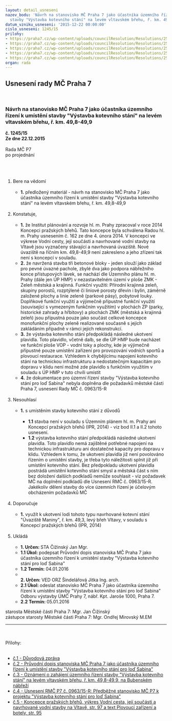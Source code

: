 ```yaml
---
layout: detail_usneseni
nazev_bodu: 'Návrh na stanovisko MČ Praha 7 jako účastníka územního řízení k umístění
  stavby "Výstavba kotevního stání" na levém vltavském břehu, ř. km. 49,8-49,9    '
datum_vzniku_usneseni: '2015-12-22 00:00:00'
cislo_usneseni: 1245/15
prilohy:
- https://praha7.cz/wp-content/uploads/councilResolution/Resolutions/25604/1245_15_pril1.doc
- https://praha7.cz/wp-content/uploads/councilResolution/Resolutions/25604/1245_15_pril2.doc
- https://praha7.cz/wp-content/uploads/councilResolution/Resolutions/25604/83-15-p3_ozn004.pdf
- https://praha7.cz/wp-content/uploads/councilResolution/Resolutions/25604/83-15-p4_usnrmc0963.doc
- https://praha7.cz/wp-content/uploads/councilResolution/Resolutions/25604/83-15-p5_koncepce005.compressed.pdf
organ: rada
---
```

<div id="ucUsn_pList" class="usn">
	<span><h2>Usnesení rady MČ Praha 7 </h2>
<br></span><div class="standBody">
<span><h3>Návrh na stanovisko MČ Praha 7 jako účastníka územního řízení k umístění stavby "Výstavba kotevního stání" na levém vltavském břehu, ř. km. 49,8-49,9    </h3></span><div class="center">
		<strong>č. 1245/15</strong><br>
	</div>
<div class="center">
		<strong>Ze dne 22.12.2015</strong><br><br>
	</div>Rada MČ P7<br>po projednání<br><br><br><ol>
<br><li>Bere na vědomí <br><ul>
<br><li>
<strong>1.</strong> předložený materiál - návrh na stanovisko MČ Praha 7 jako účastníka územního řízení k umístění stavby "Výstavba kotevního stání" na levém vltavském břehu, ř. km. 49,8-49,9 </li>
</ul>
<br>
</li>
<li>Konstatuje, <br><ul>
<br><li>
<strong>1.</strong> že Institut plánování a rozvoje hl. m. Prahy zpracoval v roce 2014 Koncepci pražských břehů. Tato koncepce byla schválena Radou hl. m. Prahy usnesením č. 162 ze dne 4. února 2014. V koncepci ve výkrese Vodní cesty, její součásti a navrhované vodní stavby na Vltavě jsou vyznačeny stávající a navrhovaná úvaziště. Nové úvaziště na říčním km. 49,8-49,9 není zakresleno a jeho zřízení tak není s koncepcí v souladu. <br>
</li>
<li>
<strong>2.</strong> že navržená stavba tři betonové bloky - jeden slouží jako základ pro pevné úvazné pachole, zbylé dva jako podpora nábřežního konce přístupových lávek, se nachází dle Územního plánu hl. m. Prahy (dále jen ÚP HMP) v nezastavitelném území v ploše ZMK - Zeleň městská a krajinná. Funkční využití: Přírodní krajinná zeleň, skupiny porostů, rozptýlené či liniové porosty dřevin i bylin, záměrně založené plochy a linie zeleně (parkové pásy), pobytové louky. Doplňkové funkční využití a výjimečně přípustné funkční využití (související s vymezeným funkčním využitím) v plochách ZP (parky, historické zahrady a hřbitovy) a plochách ZMK (městská a krajinná zeleň) jsou přípustná pouze jako součást celkové koncepce monofunkční plochy zeleně realizované současně s jejich zakládáním případně v rámci jejich rekonstrukcí. <br>
</li>
<li>
<strong>3.</strong> že výstavba kotevního stání předpokládá následné ukotvení plavidla. Toto plavidlo, včetně dalb, se dle ÚP HMP bude nacházet ve funkční ploše VOP - vodní toky a plochy, kde je výjimečně přípustné pouze umístění zařízení pro provozování vodních sportů a plovoucí restaurace. Vzhledem k chybějícímu napojení kotevního stání na technickou infrastrukturu a nedostatečným kapacitám pro dopravu v klidu není možné zde plavidlo s funkčním využitím v souladu s ÚP HMP v tuto chvíli umístit <br>
</li>
<li>
<strong>4.</strong> že dokumentace pro územní řízení stavby "Výstavba kotevního stání pro loď Sabina" nebyla doplněna dle požadavků městské části Praha 7, usnesení Rady MČ č. 0963/15-R </li>
</ul>
<br>
</li>
<li>Nesouhlasí <br><ul>
<br><li>
<strong>1.</strong> s umístěním stavby kotevního stání z důvodů <br><ul>
<br><li>
<strong>1.1</strong> stavba není v souladu s Územním plánem hl. m. Prahy ani Koncepcí pražských břehů (IPR, 2014) - viz bod II.1 a II.2 tohoto usnesení. <br>
</li>
<li>
<strong>1.2</strong> výstavba kotevního stání předpokládá následné ukotvení plavidla. Toto plavidlo nemá zajištěné potřebné napojení na technickou infrastrukturu ani dostatečné kapacity pro dopravu v klidu. Vzhledem k tomu, že ukotvení plavidla již není povolováno řízením o umístění stavby, je třeba tyto náležitosti splnit již při umístění kotevního stání. Bez předpokladu ukotvení plavidla postrádá umístění kotevního stání smysl a městská část s ním bez doložení dalších podkladů nemůže souhlasit - viz požadavek MČ na doplnění podkladů dle Usnesení RMČ č. 0963/15-R. Jakékoliv dělení stavby do více územních řízení je účelovým obcházením požadavků MČ </li>
</ul>
</li>
</ul>
<br>
</li>
<li>Doporučuje <br><ul>
<br><li>
<strong>1.</strong> využít k ukotvení lodi tohoto typu navrhované kotevní stání "Úvaziště Maniny", ř. km. 49,3, levý břeh Vltavy, v souladu s Koncepcí pražských břehů (IPR, 2014) </li>
</ul>
<br>
</li>
<li>Ukládá <br><ul>
<br><li>
<strong>1. Určen: </strong>STA Čižinský Jan Mgr. <br>
</li>
<li>
<strong>1.1 Úkol: </strong>podepsat Průvodní dopis stanoviska MČ Praha 7 jako účastníka územního řízení k umístění stavby "Výstavba kotevního stání pro loď Sabina" <br>
</li>
<li>
<strong>1.2 Termín: </strong>04.01.2016 <br>
</li>
<li>
<strong><br>2. Určen: </strong>VED ORZ Šindelářová Jitka Ing. arch. <br>
</li>
<li>
<strong>2.1 Úkol: </strong>odeslat stanovisko MČ Praha 7 jako účastníka územního řízení k umístění stavby "Výstavba kotevního stání pro loď Sabina" Odboru výstavby ÚMČ Prahy 7, nábř. Kpt. Jaroše 1000, Praha 7. <br>
</li>
<li>
<strong>2.2 Termín: </strong>05.01.2016</li>
</ul>
</li>
</ol>starosta Městské části Praha 7: Mgr. Jan Čižinský<br>zástupce starosty Městské části Praha 7: Mgr. Ondřej Mirovský M.EM <br><hr>
<br><br>Přílohy: <br><ul>
<br><li>
<a href="/zdroj.aspx?typ=4&amp;Id=69378&amp;sh=-2031763243" target="_blank" title="Odkaz na soubor - 25,5 kB - nové okno">č.1 - Důvodová zpráva </a><br>
</li>
<li>
<a href="/zdroj.aspx?typ=4&amp;Id=69379&amp;sh=-2031928075" target="_blank" title="Odkaz na soubor - 54 kB - nové okno">č.2 - Průvodní dopis stanoviska MČ Praha 7 jako účastníka územního řízení k umístění stavby "Výstavba kotevního stání pro loď Sabina" </a><br>
</li>
<li>
<a href="/zdroj.aspx?typ=4&amp;id=69327&amp;sh=1588779669" target="_blank" title="Odkaz na soubor - 1,7 MB - nové okno">č.3 - Oznámení o zahájení územního řízení stavby "Výstavba kotevního stání" na levém vltavském břehu, ř. km. 49,8-49,9, na Bubenském nábřeží</a> <br>
</li>
<li>
<a href="/zdroj.aspx?typ=4&amp;id=69328&amp;sh=1588733365" target="_blank" title="Odkaz na soubor - 34 kB - nové okno">č.4 - Usnesení RMČ P7 č. 0963/15-R: Předběžné stanovisko MČ P7 k projektu "Výstavba kotevního stání pro loď Sabina"</a> <br>
</li>
<li>
<a href="/zdroj.aspx?typ=4&amp;id=69329&amp;sh=1588691413" target="_blank" title="Odkaz na soubor - 728,5 kB - nové okno">č.5 - Koncepce pražských břehů, výkres Vodní cesta, její součásti a navrhované vodní stavby na Vltavě, str. 97 a text Plovoucí zařízení a botely, str. 95</a> </li>
</ul>
</div>
</div>